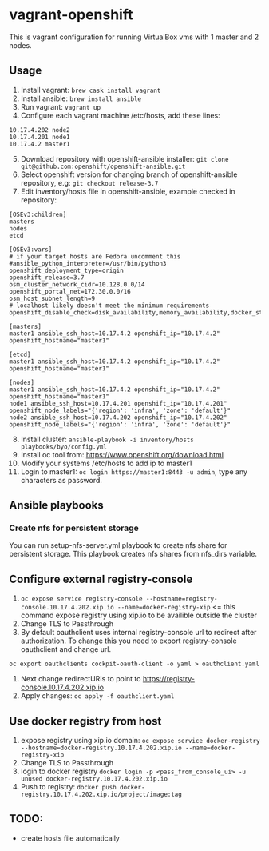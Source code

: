 # vagrant-openshift

This is vagrant configuration for running VirtualBox vms with 1 master and 2 nodes.

## Usage
1. Install vagrant: `brew cask install vagrant`
2. Install ansible: `brew install ansible`
3. Run vagrant: `vagrant up`
4. Configure each vagrant machine /etc/hosts, add these lines:
```
10.17.4.202 node2
10.17.4.201 node1
10.17.4.2 master1
```
5. Download repository with openshift-ansible installer: `git clone git@github.com:openshift/openshift-ansible.git`
6. Select openshift version for changing branch of openshift-ansible repository, e.g: `git checkout release-3.7`
7. Edit inventory/hosts file in openshift-ansible, example checked in repository:
```
[OSEv3:children]
masters
nodes
etcd

[OSEv3:vars]
# if your target hosts are Fedora uncomment this
#ansible_python_interpreter=/usr/bin/python3
openshift_deployment_type=origin
openshift_release=3.7
osm_cluster_network_cidr=10.128.0.0/14
openshift_portal_net=172.30.0.0/16
osm_host_subnet_length=9
# localhost likely doesn't meet the minimum requirements
openshift_disable_check=disk_availability,memory_availability,docker_storage

[masters]
master1 ansible_ssh_host=10.17.4.2 openshift_ip="10.17.4.2" openshift_hostname="master1"

[etcd]
master1 ansible_ssh_host=10.17.4.2 openshift_ip="10.17.4.2" openshift_hostname="master1"

[nodes]
master1 ansible_ssh_host=10.17.4.2 openshift_ip="10.17.4.2" openshift_hostname="master1"
node1 ansible_ssh_host=10.17.4.201 openshift_ip="10.17.4.201" openshift_node_labels="{'region': 'infra', 'zone': 'default'}"
node2 ansible_ssh_host=10.17.4.202 openshift_ip="10.17.4.202" openshift_node_labels="{'region': 'infra', 'zone': 'default'}"
```
8. Install cluster: `ansible-playbook -i inventory/hosts playbooks/byo/config.yml`
9. Install oc tool from: https://www.openshift.org/download.html
10. Modify your systems /etc/hosts to add ip to master1
11. Login to master1: `oc login https://master1:8443 -u admin`, type any characters as password.

## Ansible playbooks
### Create nfs for persistent storage
You can run setup-nfs-server.yml playbook to create nfs share for persistent storage.
This playbook creates nfs shares from nfs_dirs variable.


## Configure external registry-console
1. `oc expose service registry-console --hostname=registry-console.10.17.4.202.xip.io --name=docker-registry-xip` <= this command expose registry using xip.io to be availible outside the cluster
1. Change TLS to Passthrough
1. By default oauthclient uses internal registry-console url to redirect after authorization. To change this you need to export registry-console oauthclient and change url.
```
oc export oauthclients cockpit-oauth-client -o yaml > oauthclient.yaml
```
1. Next change redirectURIs to point to https://registry-console.10.17.4.202.xip.io
1. Apply changes: `oc apply -f oauthclient.yaml`

## Use docker registry from host
1. expose registry using xip.io domain: `oc expose service docker-registry --hostname=docker-registry.10.17.4.202.xip.io --name=docker-registry-xip`
1. Change TLS to Passthrough
1. login to docker registry `docker login -p <pass_from_console_ui> -u unused docker-registry.10.17.4.202.xip.io`
1. Push to registry: `docker push docker-registry.10.17.4.202.xip.io/project/image:tag`

## TODO:
* create hosts file automatically
